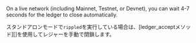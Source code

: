 On a live network (including Mainnet, Testnet, or Devnet), you can wait 4-7 seconds for the ledger to close automatically.

スタンドアロンモードで`rippled`を実行している場合は、\[ledger_acceptメソッド\]\[\]を使用してレジャーを手動で閉鎖します。
